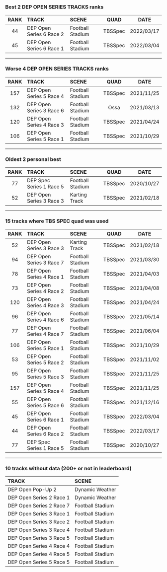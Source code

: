 ### Best 2 DEP OPEN SERIES TRACKS ranks
|RANK|TRACK|SCENE|QUAD|DATE|
|:---:|:---|:---|:---:|:---:|
|44|DEP Open Series 6 Race 2|Football Stadium|TBSSpec|2022/03/17|
|45|DEP Open Series 6 Race 1|Football Stadium|TBSSpec|2022/03/04|
---
### Worse 4 DEP OPEN SERIES TRACKS ranks
|RANK|TRACK|SCENE|QUAD|DATE|
|:---:|:---|:---|:---:|:---:|
|157|DEP Open Series 5 Race 4|Football Stadium|TBSSpec|2021/11/25|
|132|DEP Open Series 3 Race 6|Football Stadium|Ossa|2021/03/13|
|120|DEP Open Series 4 Race 3|Football Stadium|TBSSpec|2021/04/24|
|106|DEP Open Series 5 Race 1|Football Stadium|TBSSpec|2021/10/29|
---
### Oldest 2 personal best
|RANK|TRACK|SCENE|QUAD|DATE|
|:---:|:---|:---|:---:|:---:|
|77|DEP Spec Series 1 Race 5|Football Stadium|TBSSpec|2020/10/27|
|52|DEP Open Series 3 Race 3|Karting Track|TBSSpec|2021/02/18|
---
### 15 tracks where TBS SPEC quad was used
|RANK|TRACK|SCENE|QUAD|DATE|
|:---:|:---|:---|:---:|:---:|
|52|DEP Open Series 3 Race 3|Karting Track|TBSSpec|2021/02/18|
|94|DEP Open Series 3 Race 7|Football Stadium|TBSSpec|2021/03/30|
|78|DEP Open Series 4 Race 1|Football Stadium|TBSSpec|2021/04/03|
|73|DEP Open Series 4 Race 2|Football Stadium|TBSSpec|2021/04/08|
|120|DEP Open Series 4 Race 3|Football Stadium|TBSSpec|2021/04/24|
|96|DEP Open Series 4 Race 6|Football Stadium|TBSSpec|2021/05/14|
|77|DEP Open Series 4 Race 7|Football Stadium|TBSSpec|2021/06/04|
|106|DEP Open Series 5 Race 1|Football Stadium|TBSSpec|2021/10/29|
|53|DEP Open Series 5 Race 2|Football Stadium|TBSSpec|2021/11/02|
|95|DEP Open Series 5 Race 3|Football Stadium|TBSSpec|2021/11/25|
|157|DEP Open Series 5 Race 4|Football Stadium|TBSSpec|2021/11/25|
|55|DEP Open Series 5 Race 6|Football Stadium|TBSSpec|2021/12/16|
|45|DEP Open Series 6 Race 1|Football Stadium|TBSSpec|2022/03/04|
|44|DEP Open Series 6 Race 2|Football Stadium|TBSSpec|2022/03/17|
|77|DEP Spec Series 1 Race 5|Football Stadium|TBSSpec|2020/10/27|
---
### 10 tracks without data (200+ or not in leaderboard)
|TRACK|SCENE|
|:---|:---|
|DEP Open Pop-Up 2|Dynamic Weather|
|DEP Open Series 2 Race 1|Dynamic Weather|
|DEP Open Series 2 Race 7|Football Stadium|
|DEP Open Series 3 Race 1|Football Stadium|
|DEP Open Series 3 Race 2|Football Stadium|
|DEP Open Series 3 Race 4|Football Stadium|
|DEP Open Series 3 Race 5|Football Stadium|
|DEP Open Series 4 Race 4|Football Stadium|
|DEP Open Series 4 Race 5|Football Stadium|
|DEP Open Series 5 Race 5|Football Stadium|
